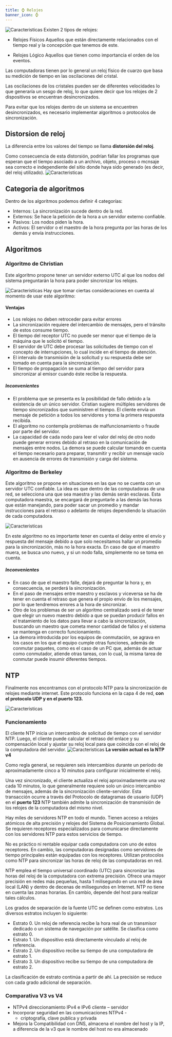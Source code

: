 ```yaml
---
title: ⌚ Relojes
banner_icon: ⌚
---
```

![Caracteristicas](/sistemas-distribuidos/Examen2/images/rel.jpg)
Existen 2 tipos de relojes:
- Relojes Físicos
Aquellos que están directamente relacionados con el tiempo real y la concepción que tenemos de este.

- Relojes Lógico
Aquellos que tienen como importancia el orden de los eventos.

Las computadoras tienen por lo general un reloj físico de cuarzo que basa su medición de tiempo en las oscilaciones del cristal. 

Las oscilaciones de los cristales pueden ser de diferentes velocidades lo que generaría un sesgo de reloj, lo que quiere decir que los relojes de 2 dispositivos se encuentran desincronizados. 

Para evitar que los relojes dentro de un sistema se encuentren desincronizados, es necesario implementar algoritmos o protocolos de sincronización. 

## Distorsion de reloj
La diferencia entre los valores del tiempo se llama **distorsión del reloj**.

Como consecuencia de esta distorsión, podrían fallar los programas que esperan que 
el tiempo asociado a un archivo, objeto, proceso o mcnsaje sea correcto e independiente del sitio donde haya sido generado (es decir, del reloj utilizado).
![Caracteristicas](/sistemas-distribuidos/Examen2/images/dist.png)
## Categoria de algoritmos
Dentro de los algoritmos podemos definir 4 categorías:
- Internos: La sincronización sucede dentro de la red.
- Externos: Se hace la petición de la hora a un servidor externo confiable.
- Pasivos: Los nodos piden la hora.
- Activos: El servidor o el maestro de la hora pregunta por las horas de los demás y envía instrucciones.

## Algoritmos
### Algoritmo de Christian
Este algoritmo propone tener un servidor externo UTC al que los nodos del sistema preguntarán la hora para poder sincronizar los relojes.

![Caracteristicas](/sistemas-distribuidos/Examen2/images/cris.png)
Hay que tomar ciertas consideraciones en cuenta al momento de usar este algoritmo:
#### Ventajas
- Los relojes no deben retroceder para evitar errores
- La sincronización requiere del intercambio de mensajes, pero el tránsito de estos consume tiempo.
- El tiempo del receptor UTC no puede ser menor que el tiempo de la máquina que le solicitó el tiempo.
- El servidor de UTC debe procesar las solicitudes de tiempo con el concepto de interrupciones, lo cual incide en el tiempo de atención.
- El intervalo de transmisión de la solicitud y su respuesta debe ser tomado en cuenta para la sincronización.
- El tiempo de propagación se suma al tiempo del servidor para sincronizar al emisor cuando éste recibe la respuesta.
##### Inconvenientes
- El problema que se presenta es la posibilidad de fallo debido a la existencia de un único servidor. Cristian sugiere múltiples servidores de tiempo sincronizados que suministren el tiempo. El cliente envía un mensaje de petición a todos los servidores y toma la primera respuesta recibida.
- El algoritmo no contempla problemas de malfuncionamiento o fraude por parte del servidor.
- La capacidad de cada nodo para leer el valor del reloj de otro nodo puede generar errores debido al retraso en la comunicación de mensajes entre nodos. La demora se puede calcular tomando en cuenta el tiempo necesario para preparar, transmitir y recibir un mensaje vacío en ausencia de errores de transmisión y carga del sistema.
### Algoritmo de Berkeley 
Este algoritmo se propone en situaciones en las que no se cuenta con un servidor UTC confiable. La idea es que dentro de las computadoras de una red, se selecciona una que sea maestra y las demás serán esclavas. Esta computadora maestra, se encargará de preguntarle a las demás las horas que están manejando, para poder sacar un promedio y mandar instrucciones para el retraso o adelanto de relojes dependiendo la situación de cada computadora. 

![Caracteristicas](/sistemas-distribuidos/Examen2/images/berk.jpg)

En este algoritmo no es importante tener en cuenta el delay entre el envío y respuesta del mensaje debido a que solo necesitamos hallar un promedio para la sincronización, más no la hora exacta. En caso de que el maestro muera, se busca uno nuevo, y si un nodo falla, simplemente no se toma en cuenta. 
##### Inconvenientes
- En caso de que el maestro falle, dejará de preguntar la hora y, en consecuencia, se perderá la sincronización.
- En el paso de mensajes entre maestro y esclavos y viceversa se ha de tener en cuenta el retraso que genera el propio envío de los mensajes, por lo que tendremos errores a la hora de sincronizar.
- Otro de los problemas de ser un algoritmo centralizado será el de tener que elegir un nuevo maestro debido a que se puedan producir fallos en el tratamiento de los datos para llevar a cabo la sincronización, buscando un maestro que cometa menor cantidad de fallos y el sistema se mantenga en correcto funcionamiento.
- La demora introducida por los equipos de conmutación, se agrava en los casos en los que el equipo cumple otras funciones, además de conmutar paquetes, como es el caso de un PC que, además de actuar como conmutador, atiende otras tareas, con lo cual, la misma tarea de conmutar puede insumir diferentes tiempos.
## NTP
Finalmente nos encontramos con el protocolo NTP para la sincronización de relojes mediante internet. Este protocolo funciona en la capa 4 de red, **con el protocolo UDP y en el puerto 123.**

![Caracteristicas](/sistemas-distribuidos/Examen2/images/ntp.png)

### Funcionamiento
El cliente NTP inicia un intercambio de solicitud de tiempo con el servidor NTP. Luego, el cliente puede calcular el retraso del enlace y su compensación local y ajustar su reloj local para que coincida con el reloj de la computadora del servidor.
![Caracteristicas](/sistemas-distribuidos/Examen2/images/ntp-3.jpg)
**La versión actual es la NTP v4**

Como regla general, se requieren seis intercambios durante un período de aproximadamente cinco a 10 minutos para configurar inicialmente el reloj.

Una vez sincronizado, el cliente actualiza el reloj aproximadamente una vez cada 10 minutos, lo que generalmente requiere solo un único intercambio de mensajes, además de la sincronización cliente-servidor. Esta transacción ocurre a través del Protocolo de datagramas de usuario (UDP) en el **puerto 123** NTP también admite la sincronización de transmisión de los relojes de la computadora del mismo nivel.

Hay miles de servidores NTP en todo el mundo. Tienen acceso a relojes atómicos de alta precisión y relojes del Sistema de Posicionamiento Global. Se requieren receptores especializados para comunicarse directamente con los servidores NTP para estos servicios de tiempo. 

No es práctico ni rentable equipar cada computadora con uno de estos receptores. En cambio, las computadoras designadas como servidores de tiempo principales están equipadas con los receptores. Utilizan protocolos como NTP para sincronizar las horas de reloj de las computadoras en red.

NTP emplea el tiempo universal coordinado (UTC) para sincronizar las horas del reloj de la computadora con extrema precisión. Ofrece una mayor precisión en redes más pequeñas, hasta 1 milisegundo en una red de área local (LAN) y dentro de decenas de milisegundos en Internet. NTP no tiene en cuenta las zonas horarias. En cambio, depende del host para realizar tales cálculos.

Los grados de separación de la fuente UTC se definen como estratos. Los diversos estratos incluyen lo siguiente:
- Estrato 0. Un reloj de referencia recibe la hora real de un transmisor dedicado o un sistema de navegación por satélite. Se clasifica como estrato 0.
- Estrato 1. Un dispositivo está directamente vinculado al reloj de referencia.
- Estrato 2. Un dispositivo recibe su tiempo de una computadora de estrato 1.
- Estrato 3. Un dispositivo recibe su tiempo de una computadora de estrato 2.

La clasificación de estrato continúa a partir de ahí. La precisión se reduce con cada grado adicional de separación.

### Comparativa V3  vs V4
 - NTPv4  direccionamiento IPv4  e IPv6 cliente – servidor
 - Incorporar seguridad en las comunicaciones NTPv4  -
	- criptografía, clave publica y privada
- Mejora la Compatibilidad con DNS, almacena el nombre del host y la IP, a diferencia de la v3 que le nombre del host no era almacenado
